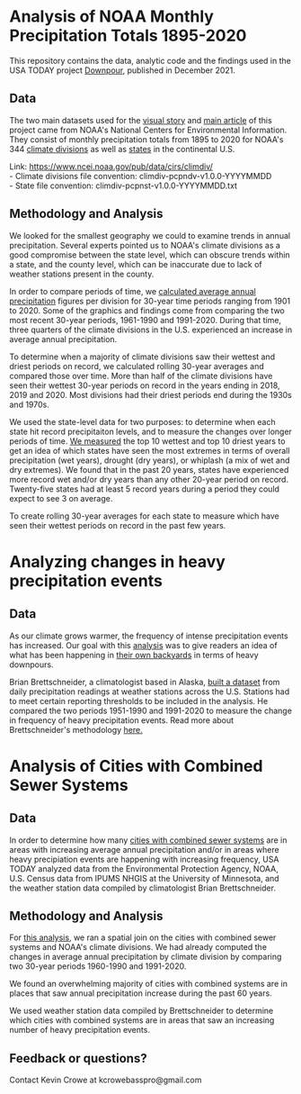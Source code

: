 <h1>Analysis of NOAA Monthly Precipitation Totals 1895-2020</h1>

This repository contains the data, analytic code and the findings used in the USA TODAY project <a href = "https://www.usatoday.com/in-depth/news/investigations/2021/11/30/climate-change-extreme-rainfall/8550366002/">Downpour</a>, published in December 2021. 

<h2>Data</h2>

The two main datasets used for the <a href = "https://www.usatoday.com/in-depth/graphics/2021/11/30/climate-change-impact-on-rainfall-in-your-state-explained/6249484001/">visual story</a> and <a href = "https://www.usatoday.com/in-depth/news/investigations/2021/11/30/climate-change-extreme-rainfall/8550366002/">main article</a> of this project came from NOAA's National Centers for Environmental Information. They consist of monthly precipitation totals from 1895 to 2020 for NOAA's 344 <a href = "https://github.com/kcrowebasspro/Downpour/blob/main/data/climdiv-pcpndv-v1.0.0-20211006.txt">climate divisions</a> as well as <a href = "https://github.com/kcrowebasspro/Downpour/blob/main/data/climdiv-pcpnst-v1.0_080521.txt">states</a> in the continental U.S.

Link: https://www.ncei.noaa.gov/pub/data/cirs/climdiv/
	<br>- Climate divisions file convention: climdiv-pcpndv-v1.0.0-YYYYMMDD
	<br>- State file convention: climdiv-pcpnst-v1.0.0-YYYYMMDD.txt

<h2>Methodology and Analysis</h2>

We looked for the smallest geography we could to examine trends in annual precipitation. Several experts pointed us to NOAA's climate divisions as a good compromise between the state level, which can obscure trends within a state, and the county level, which can be inaccurate due to lack of weather stations present in the county.

In order to compare periods of time, we <a href = "https://github.com/kcrowebasspro/Downpour/blob/main/scripts/NOAA_climate_division_avg_ann_precip_analysis.R">calculated average annual precipitation</a> figures per division for 30-year time periods ranging from 1901 to 2020. Some of the graphics and findings come from comparing the two most recent 30-year periods, 1961-1990 and 1991-2020. During that time, three quarters of the climate divisions in the U.S. experienced an increase in average annual precipitation. 

To determine when a majority of climate divisions saw their wettest and driest periods on record, we calculated rolling 30-year averages and compared those over time. More than half of the climate divisions have seen their wettest 30-year periods on record in the years ending in 2018, 2019 and 2020. Most divisions had their driest periods end during the 1930s and 1970s. 

We used the state-level data for two purposes: to determine when each state hit record precipitaiton levels, and to measure the changes over longer periods of time. <a href = "https://github.com/kcrowebasspro/Downpour/blob/main/scripts/NOAA_climate_division_state_level_data_analysis.R">We measured</a> the top 10 wettest and top 10 driest years to get an idea of which states have seen the most extremes in terms of overall precipitation (wet years), drought (dry years), or whiplash (a mix of wet and dry extremes). We found that in the past 20 years, states have experienced more record wet and/or dry years than any other 20-year period on record. Twenty-five states had at least 5 record years during a period they could expect to see 3 on average. 

To create rolling 30-year averages for each state to measure which have seen their wettest periods on record in the past few years.


<h1>Analyzing changes in heavy precipitation events</h1>

<h2>Data</h2>

As our climate grows warmer, the frequency of intense precipitation events has increased. Our goal with this <a href = "https://github.com/kcrowebasspro/Downpour/blob/main/scripts/Weather_station_analysis.R">analysis</a> was to give readers an idea of what has been happening in <a href = "https://www.usatoday.com/storytelling/news/investigation/rainfall-lookup/">their own backyards</a> in terms of heavy downpours. 

Brian Brettschneider, a climatologist based in Alaska, <a href = "https://github.com/kcrowebasspro/Downpour/blob/main/data/Station_Data_USA_Today.xlsx">built a dataset</a> from daily precipitation readings at weather stations across the U.S. Stations had to meet certain reporting thresholds to be included in the analysis. He compared the two periods 1951-1990 and 1991-2020 to measure the change in frequency of heavy precipitation events. Read more about Brettschneider's methodology <a href = "http://us-climate.blogspot.com/2021/05/">here.</a>

<h1>Analysis of Cities with Combined Sewer Systems</h1>

<h2>Data</h2>

In order to determine how many <a href = "https://www.usatoday.com/in-depth/news/investigations/2021/11/30/sewer-systems-climate-change/6201425001/">cities with combined sewer systems</a> are in areas with increasing average annual precipitation and/or in areas where heavy precipiation events are happening with increasing frequency, USA TODAY analyzed data from the Environmental Protection Agency, NOAA, U.S. Census data from IPUMS NHGIS at the University of Minnesota, and the weather station data compiled by climatologist Brian Brettschneider. 

<h2>Methodology and Analysis</h2>

For <a href = "https://github.com/kcrowebasspro/Downpour/blob/main/scripts/Cities_with_combined_sewer_systems_analysis.R">this analysis</a>, we ran a spatial join on the cities with combined sewer systems and NOAA's climate divisions. We had already computed the changes in average annual precipitation by climate division by comparing two 30-year periods 1960-1990 and 1991-2020. 

We found an overwhelming majority of cities with combined systems are in places that saw annual precipitation increase during the past 60 years. 

We used weather station data compiled by Brettschneider to determine which cities with combined systems are in areas that saw an increasing number of heavy precipitation events. 

<h2>Feedback or questions?</h2>
Contact Kevin Crowe at kcrowebasspro@gmail.com
